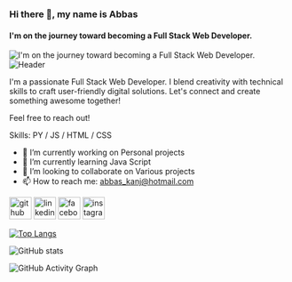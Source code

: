 ### Hi there 👋, my name is Abbas
####  I'm on the journey toward becoming a Full Stack Web Developer.
![ I'm on the journey toward becoming a Full Stack Web Developer.](![Header](./your-header-image-name.png))
![Header](./your-header-image-name.png)

I'm a passionate Full Stack Web Developer. I blend creativity with technical skills to craft user-friendly digital solutions. Let's connect and create something awesome together!

Feel free to reach out!

Skills: PY / JS / HTML / CSS

- 🔭 I’m currently working on Personal projects 
- 🌱 I’m currently learning Java Script 
- 👯 I’m looking to collaborate on Various projects 
- 📫 How to reach me: abbas_kanj@hotmail.com 


[<img src='https://cdn.jsdelivr.net/npm/simple-icons@3.0.1/icons/github.svg' alt='github' height='40'>](https://github.com/Kenji-Leb)  [<img src='https://cdn.jsdelivr.net/npm/simple-icons@3.0.1/icons/linkedin.svg' alt='linkedin' height='40'>](https://www.linkedin.com/in/linkedin.com/in/abbas-kanj-6a2479269/)  [<img src='https://cdn.jsdelivr.net/npm/simple-icons@3.0.1/icons/facebook.svg' alt='facebook' height='40'>](https://www.facebook.com/abbas.kanj.73)  [<img src='https://cdn.jsdelivr.net/npm/simple-icons@3.0.1/icons/instagram.svg' alt='instagram' height='40'>](https://www.instagram.com/kanj_a1/)  

[![Top Langs](https://github-readme-stats.vercel.app/api/top-langs/?username=Kenji-Leb)](https://github.com/anuraghazra/github-readme-stats)

![GitHub stats](https://github-readme-stats.vercel.app/api?username=Kenji-Leb&show_icons=true)  

![GitHub Activity Graph](https://activity-graph.herokuapp.com/graph?username=Kenji-Leb)  

